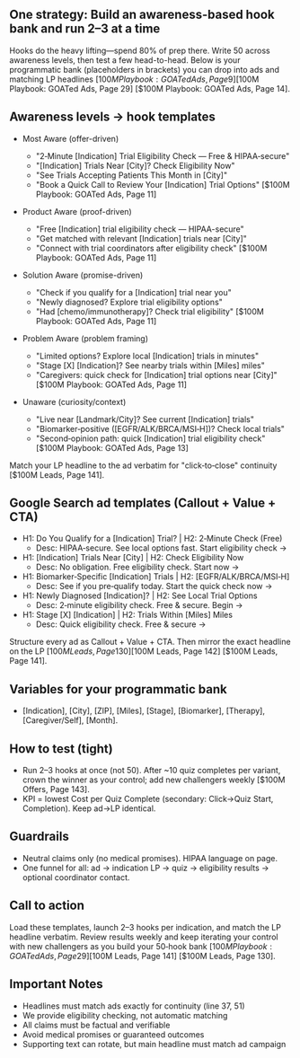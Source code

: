 ## One strategy: Build an awareness-based hook bank and run 2–3 at a time

Hooks do the heavy lifting—spend 80% of prep there. Write 50 across awareness levels, then test a few head-to-head. Below is your programmatic bank (placeholders in brackets) you can drop into ads and matching LP headlines [$100M Playbook: GOATed Ads, Page 9] [$100M Playbook: GOATed Ads, Page 29] [$100M Playbook: GOATed Ads, Page 14].

## Awareness levels → hook templates
- Most Aware (offer-driven)
  - "2‑Minute [Indication] Trial Eligibility Check — Free & HIPAA‑secure"
  - "[Indication] Trials Near [City]? Check Eligibility Now"
  - "See Trials Accepting Patients This Month in [City]"
  - "Book a Quick Call to Review Your [Indication] Trial Options"
  [$100M Playbook: GOATed Ads, Page 11]

- Product Aware (proof-driven)
  - "Free [Indication] trial eligibility check — HIPAA-secure"
  - "Get matched with relevant [Indication] trials near [City]"
  - "Connect with trial coordinators after eligibility check"
  [$100M Playbook: GOATed Ads, Page 11]

- Solution Aware (promise-driven)
  - "Check if you qualify for a [Indication] trial near you"
  - "Newly diagnosed? Explore trial eligibility options"
  - "Had [chemo/immunotherapy]? Check trial eligibility"
  [$100M Playbook: GOATed Ads, Page 11]

- Problem Aware (problem framing)
  - "Limited options? Explore local [Indication] trials in minutes"
  - "Stage [X] [Indication]? See nearby trials within [Miles] miles"
  - "Caregivers: quick check for [Indication] trial options near [City]"
  [$100M Playbook: GOATed Ads, Page 11]

- Unaware (curiosity/context)
  - "Live near [Landmark/City]? See current [Indication] trials"
  - "Biomarker‑positive ([EGFR/ALK/BRCA/MSI‑H])? Check local trials"
  - "Second‑opinion path: quick [Indication] trial eligibility check"
  [$100M Playbook: GOATed Ads, Page 13]

Match your LP headline to the ad verbatim for "click‑to‑close" continuity [$100M Leads, Page 141].

## Google Search ad templates (Callout + Value + CTA)
- H1: Do You Qualify for a [Indication] Trial? | H2: 2‑Minute Check (Free)
  - Desc: HIPAA‑secure. See local options fast. Start eligibility check →
- H1: [Indication] Trials Near [City] | H2: Check Eligibility Now
  - Desc: No obligation. Free eligibility check. Start now →
- H1: Biomarker‑Specific [Indication] Trials | H2: [EGFR/ALK/BRCA/MSI‑H]
  - Desc: See if you pre‑qualify today. Start the quick check now →
- H1: Newly Diagnosed [Indication]? | H2: See Local Trial Options
  - Desc: 2‑minute eligibility check. Free & secure. Begin →
- H1: Stage [X] [Indication] | H2: Trials Within [Miles] Miles
  - Desc: Quick eligibility check. Free & secure →

Structure every ad as Callout + Value + CTA. Then mirror the exact headline on the LP [$100M Leads, Page 130] [$100M Leads, Page 142] [$100M Leads, Page 141].

## Variables for your programmatic bank
- [Indication], [City], [ZIP], [Miles], [Stage], [Biomarker], [Therapy], [Caregiver/Self], [Month].

## How to test (tight)
- Run 2–3 hooks at once (not 50). After ~10 quiz completes per variant, crown the winner as your control; add new challengers weekly [$100M Offers, Page 143].
- KPI = lowest Cost per Quiz Complete (secondary: Click→Quiz Start, Completion). Keep ad→LP identical.

## Guardrails
- Neutral claims only (no medical promises). HIPAA language on page.
- One funnel for all: ad → indication LP → quiz → eligibility results → optional coordinator contact.

## Call to action
Load these templates, launch 2–3 hooks per indication, and match the LP headline verbatim. Review results weekly and keep iterating your control with new challengers as you build your 50‑hook bank [$100M Playbook: GOATed Ads, Page 29] [$100M Leads, Page 141] [$100M Leads, Page 130].

## Important Notes
- Headlines must match ads exactly for continuity (line 37, 51)
- We provide eligibility checking, not automatic matching
- All claims must be factual and verifiable
- Avoid medical promises or guaranteed outcomes
- Supporting text can rotate, but main headline must match ad campaign